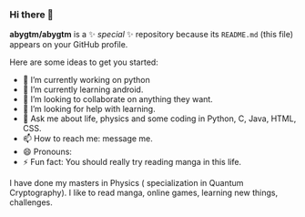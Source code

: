 ### Hi there 👋


**abygtm/abygtm** is a ✨ _special_ ✨ repository because its `README.md` (this file) appears on your GitHub profile.

Here are some ideas to get you started:

- 🔭 I’m currently working on python
- 🌱 I’m currently learning android.
- 👯 I’m looking to collaborate on anything they want.
- 🤔 I’m looking for help with learning.
- 💬 Ask me about life, physics and some coding in Python, C, Java, HTML, CSS.
- 📫 How to reach me: message me.
- 😄 Pronouns: 
- ⚡ Fun fact: You should really try reading manga in this life.

I have done my masters in Physics ( specialization in Quantum Cryptography). I like to read manga, online games, learning new things, challenges.
